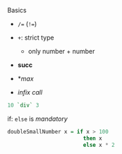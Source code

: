 Basics

- `/=` (`!=`)
- `+`: strict type
  - only number + number

- **succ**
- **max*

- *infix call*

```haskell
10 `div` 3
```

if: `else` is *mandatory*

```haskell
doubleSmallNumber x = if x > 100
                        then x
                        else x * 2
```
